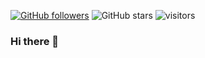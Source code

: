 [![GitHub followers](https://img.shields.io/github/followers/Fatih6?style=social)](https://github.com/Fatih6?tab=followers)
![GitHub stars](https://img.shields.io/github/stars/Fatih6?style=social)
![visitors](https://img.shields.io/badge/dynamic/json?color=informational&label=visitor&query=value&url=https%3A%2F%2Fapi.countapi.xyz%2Fhit%2Fsalihyanbal.Fatih6%2Freadme)
### Hi there 👋

<!--
**Fatih6/Fatih6** is a ✨ _special_ ✨ repository because its `README.md` (this file) appears on your GitHub profile.

Here are some ideas to get you started:

- 🔭 I’m currently working on ...
- 🌱 I’m currently learning ...
- 👯 I’m looking to collaborate on ...
- 🤔 I’m looking for help with ...
- 💬 Ask me about ...
- 📫 How to reach me: ...
- 😄 Pronouns: ...
- ⚡ Fun fact: ...
-->

